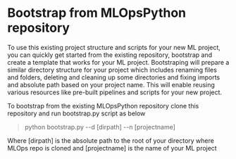 # Bootstrap from MLOpsPython repository

To use this existing project structure and scripts for your new ML project, you can quickly get started from the existing repository,  bootstrap and create a template that works for your ML project. Bootstraping will prepare a similar directory structure for your project which includes renaming files and folders, deleting and cleaning up some directories and fixing imports and absolute path based on your project name. This will enable reusing various resources like pre-built pipelines and scripts for your new project.

To bootstrap from the existing MLOpsPython repository clone this repository and run bootstrap.py script as below

>python bootstrap.py --d [dirpath] --n [projectname]

Where [dirpath] is the absolute path to the root of your directory where MLOps repo is cloned and [projectname] is the name of your ML project  
